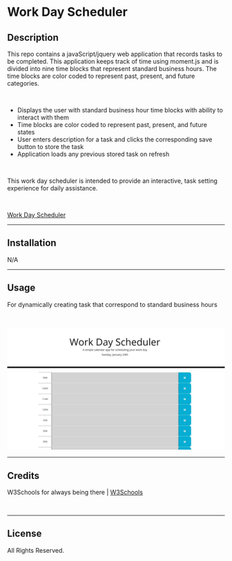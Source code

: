 # Work Day Scheduler

## Description

This repo contains a javaScript/jquery web application that records tasks to be completed. This application keeps track of time using moment.js and is divided into nine time blocks that represent standard business hours. The time blocks are color coded to represent past, present, and future categories.

</br>

* Displays the user with standard business hour time blocks with ability to interact with them
* Time blocks are color coded to represent past, present, and future states
* User enters description for a task and clicks the corresponding save button to store the task
* Application loads any previous stored task on refresh

</br>

This work day scheduler is intended to provide an interactive, task setting experience for daily assistance.

</br>

[Work Day Scheduler](https://rickhill543.github.io/work-day-scheduler/)

***

## Installation

N/A

***

## Usage

For dynamically creating task that correspond to standard business hours

</br>

![work day scheduler screenshot](./assets/images/screenshot.jpg)

***

## Credits

W3Schools for always being there | 
[W3Schools](https://www.w3schools.com/)

</br>

***

## License

All Rights Reserved.
